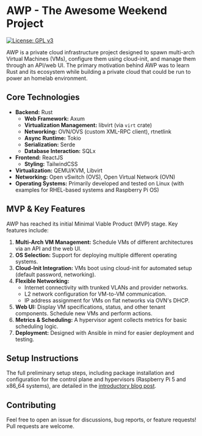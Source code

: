 # AWP - The Awesome Weekend Project

[![License: GPL v3](https://img.shields.io/badge/License-GPLv3-blue.svg)](https://www.gnu.org/licenses/gpl-3.0)

AWP is a private cloud infrastructure project designed to spawn multi-arch Virtual Machines (VMs), configure them using cloud-init, and manage them through an API/web UI. The primary motivation behind AWP was to learn Rust and its ecosystem while building a private cloud that could be run to power an homelab environment.

## Core Technologies

* **Backend:** Rust
    * **Web Framework:** Axum
    * **Virtualization Management:** libvirt (via `virt` crate)
    * **Networking:** OVN/OVS (custom XML-RPC client), rtnetlink
    * **Async Runtime:** Tokio
    * **Serialization:** Serde
    * **Database Interaction:** SQLx
* **Frontend:** ReactJS
    * **Styling:** TailwindCSS
* **Virtualization:** QEMU/KVM, Libvirt
* **Networking:** Open vSwitch (OVS), Open Virtual Network (OVN)
* **Operating Systems:** Primarily developed and tested on Linux (with examples for RHEL-based systems and Raspberry Pi OS)

## MVP & Key Features

AWP has reached its initial Minimal Viable Product (MVP) stage. Key features include:

1.  **Multi-Arch VM Management:** Schedule VMs of different architectures via an API and the web UI.
2.  **OS Selection:** Support for deploying multiple different operating systems.
3.  **Cloud-Init Integration:** VMs boot using cloud-init for automated setup (default password, networking).
4.  **Flexible Networking:**
    * Internet connectivity with trunked VLANs and provider networks.
    * L2 network configuration for VM-to-VM communication.
    * IP address assignment for VMs on flat networks via OVN's DHCP.
5.  **Web UI:** Display VM specifications, status, and other tenant components. Schedule new VMs and perform actions.
6.  **Metrics & Scheduling:** A hypervisor agent collects metrics for basic scheduling logic.
7.  **Deployment:** Designed with Ansible in mind for easier deployment and testing.

## Setup Instructions

The full preliminary setup steps, including package installation and configuration for the control plane and hypervisors (Raspberry Pi 5 and x86_64 systems), are detailed in the [introductory blog post](https://www.dragonsreach.it/2025/05/17/awp-the-awesome-weekend-project#preliminary-steps).

## Contributing

Feel free to open an issue for discussions, bug reports, or feature requests! Pull requests are welcome.
